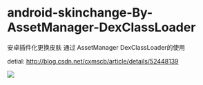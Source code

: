 # android-skinchange-By-AssetManager-DexClassLoader
安卓插件化更换皮肤 通过 AssetManager DexClassLoader的使用

detial:  http://blog.csdn.net/cxmscb/article/details/52448139

![](http://img.blog.csdn.net/20160904215549539)
